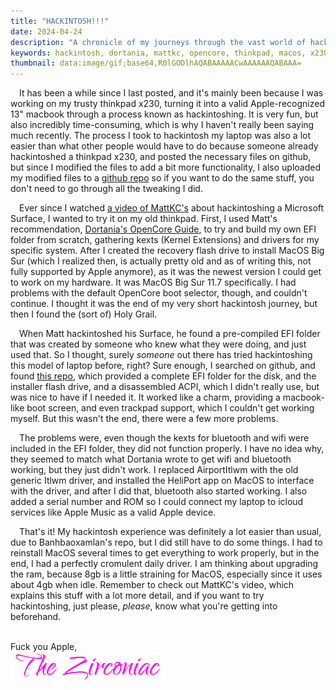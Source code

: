 ```yaml
---
title: "HACKINTOSH!!!"
date: 2024-04-24
description: "A chronicle of my journeys through the vast world of hackintosh"
keywords: hackintosh, dortania, mattkc, opencore, thinkpad, macos, x230, laptop
thumbnail: data:image/gif;base64,R0lGODlhAQABAAAAACwAAAAAAQABAAA=
---
```

&emsp;It has been a while since I last posted, and it's mainly been because I was working on my trusty thinkpad x230, turning it into a valid Apple-recognized 13" macbook through a process known as hackintoshing. It is very fun, but also incredibly time-consuming, which is why I haven't really been saying much recently. The process I took to hackintosh my laptop was also a lot easier than what other people would have to do because someone already hackintoshed a thinkpad x230, and posted the necessary files on github, but since I modified the files to add a bit more functionality, I also uploaded my modified files to a <a href="https://github.com/ZirconiaCubed3v2/Thinkpad-X230-Hackintosh" target="_blank" rel="noopener noreferrer">github repo</a> so if you want to do the same stuff, you don't need to go through all the tweaking I did.  
  
&emsp;Ever since I watched <a href="https://www.youtube.com/watch?v=S15FVwbHEqo" target="_blank" rel="noopener noreferrer">a video of MattKC's</a> about hackintoshing a Microsoft Surface, I wanted to try it on my old thinkpad. First, I used Matt's recommendation, <a href="https://dortania.github.io/OpenCore-Install-Guide/" target="_blank" rel="noopener noreferrer">Dortania's OpenCore Guide</a>, to try and build my own EFI folder from scratch, gathering kexts (Kernel Extensions) and drivers for my specific system. After I created the recovery flash drive to install MacOS Big Sur (which I realized then, is actually pretty old and as of writing this, not fully supported by Apple anymore), as it was the newest version I could get to work on my hardware. It was MacOS Big Sur 11.7 specifically. I had problems with the default OpenCore boot selector, though, and couldn't continue. I thought it was the end of my very short hackintosh journey, but then I found the (sort of) Holy Grail.  
  
&emsp;When Matt hackintoshed his Surface, he found a pre-compiled EFI folder that was created by someone who knew what they were doing, and just used that. So I thought, surely _someone_ out there has tried hackintoshing this model of laptop before, right? Sure enough, I searched on github, and found <a href="https://github.com/banhbaoxamlan/X230-Hackintosh" target="_blank" rel="noopener noreferrer">this repo</a>, which provided a complete EFI folder for the disk, and the installer flash drive, and a disassembled ACPI, which I didn't really use, but was nice to have if I needed it. It worked like a charm, providing a macbook-like boot screen, and even trackpad support, which I couldn't get working myself. But this wasn't the end, there were a few more problems.  
  
&emsp;The problems were, even though the kexts for bluetooth and wifi were included in the EFI folder, they did not function properly. I have no idea why, they seemed to match what Dortania wrote to get wifi and bluetooth working, but they just didn't work. I replaced AirportItlwm with the old generic Itlwm driver, and installed the HeliPort app on MacOS to interface with the driver, and after I did that, bluetooth also started working. I also added a serial number and ROM so I could connect my laptop to icloud services like Apple Music as a valid Apple device.  
  
&emsp;That's it! My hackintosh experience was definitely a lot easier than usual, due to Banhbaoxamlan's repo, but I did still have to do some things. I had to reinstall MacOS several times to get everything to work properly, but in the end, I had a perfectly cromulent daily driver. I am thinking about upgrading the ram, because 8gb is a little straining for MacOS, especially since it uses about 4gb when idle. Remember to check out MattKC's video, which explains this stuff with a lot more detail, and if you want to try hackintoshing, just please, _please_, know what you're getting into beforehand.
&nbsp;  
&nbsp;  

Fuck you Apple,    
<img src="https://github.com/ZirconiaCubed3v2/ZirconiaCubed3v2.github.io/blob/main/_images/sig.png?raw=true" alt="signature" style="width:250px;"/>
